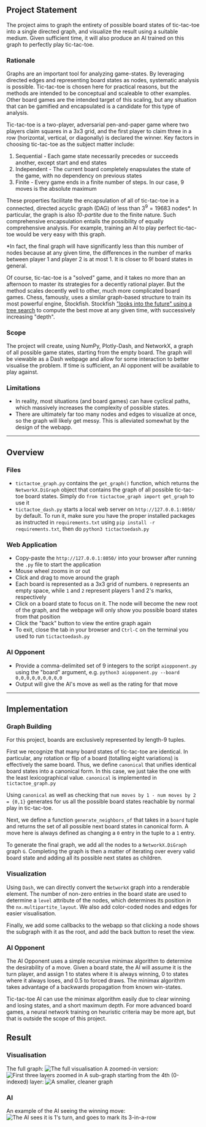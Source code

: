 ## Project Statement
The project aims to graph the entirety of possible board states of tic-tac-toe into a single directed graph, and visualize the result using a suitable medium. Given sufficient time, it will also produce an AI trained on this graph to perfectly play tic-tac-toe.

### Rationale

Graphs are an important tool for analyzing game-states. By leveraging directed edges and representing board states as nodes, systematic analysis is possible. Tic-tac-toe is chosen here for practical reasons, but the methods are intended to be conceptual and scaleable to other examples. Other board games are the intended target of this scaling, but any situation that can be gamified and encapsulated is a candidate for this type of analysis.

Tic-tac-toe is a two-player, adversarial pen-and-paper game where two players claim squares in a 3x3 grid, and the first player to claim three in a row (horizontal, vertical, or diagonally) is declared the winner. Key factors in choosing tic-tac-toe as the subject matter include:

1. Sequential - Each game state necessarily precedes or succeeds another, except start and end states
2. Independent - The current board completely enapsulates the state of the game, with no dependency on previous states
3. Finite - Every game ends in a finite number of steps. In our case, 9 moves is the absolute maximum

These properties facilitate the encapsulation of all of tic-tac-toe in a connected, directed acyclic graph (DAG) of less than $3^9 = 19683$ nodes*. In particular, the graph is also _10-partite_ due to the finite nature. Such comprehensive encapsulation entails the possibility of equally comprehensive analysis. For example, training an AI to play perfect tic-tac-toe would be very easy with this graph.

*In fact, the final graph will have significantly less than this number of nodes because at any given time, the differences in the number of marks between player 1 and player 2 is at most 1. It is closer to $9!$ board states in general.

Of course, tic-tac-toe is a "solved" game, and it takes no more than an afternoon to master its strategies for a decently rational player. But the method scales decently well to other, much more complicated board games. Chess, famously, uses a similar graph-based structure to train its most powerful engine, Stockfish. Stockfish ["looks into the future" using a tree search](https://en.wikipedia.org/wiki/Monte_Carlo_tree_search) to compute the best move at any given time, with successively increasing "depth".

### Scope
The project will create, using NumPy, Plotly-Dash, and NetworkX, a graph of all possible game states, starting from the empty board. The graph will be viewable as a Dash webpage and allow for some interaction to better visualise the problem. If time is sufficient, an AI opponent will be available to play against.

### Limitations
- In reality, most situations (and board games) can have cyclical paths, which massively increases the complexity of possible states.
- There are ultimately far too many nodes and edges to visualize at once, so the graph will likely get messy. This is alleviated somewhat by the design of the webapp.

---

## Overview
### Files
- `tictactoe_graph.py` contains the `get_graph()` function, which returns the `NetworkX.DiGraph` object that contains the graph of all possible tic-tac-toe board states. Simply do `from tictactoe_graph import get_graph` to use it
- `tictactoe_dash.py` starts a local web server on `http://127.0.0.1:8050/` by default. To run it, make sure you have the proper installed packages as instructed in `requirements.txt` using `pip install -r requirements.txt`, then do `python3 tictactoedash.py`
### Web Application
- Copy-paste the `http://127.0.0.1:8050/` into your browser after running the `.py` file to start the application
- Mouse wheel zooms in or out
- Click and drag to move around the graph
- Each board is represented as a 3x3 grid of numbers. `0` represents an empty space, while `1` and `2` represent players 1 and 2's marks, respectively
- Click on a board state to focus on it. The node will become the new root of the graph, and the webpage will only show you possible board states from that position
- Click the "back" button to view the entire graph again
- To exit, close the tab in your browser and `Ctrl-C` on the terminal you used to run `tictactoedash.py`
### AI Opponent
- Provide a comma-delimited set of 9 integers to the script `aiopponent.py` using the "board" argument, e.g. `python3 aiopponent.py --board 0,0,0,0,0,0,0,0,0`
- Output will give the AI's move as well as the rating for that move
---

## Implementation

### Graph Building
For this project, boards are exclusively represented by length-9 tuples.

First we recognize that many board states of tic-tac-toe are identical. In particular, any rotation or flip of a board (totalling eight variations) is effectively the same board. Thus, we define `canonical` that unifies identical board states into a canonical form. In this case, we just take the one with the least lexicographical value. `canonical` is implemented in `tictactoe_graph.py`

Using `canonical` as well as checking that `num moves by 1 - num moves by 2 = {0,1}` generates for us all the possible board states reachable by normal play in tic-tac-toe.

Next, we define a function `generate_neighbors_of` that takes in a `board` tuple and returns the set of all possible next board states in canonical form. A move here is always defined as changing a `0` entry in the tuple to a `1` entry.

To generate the final graph, we add all the nodes to a `NetworkX.DiGraph` graph `G`. Completing the graph is then a matter of iterating over every valid board state and adding all its possible next states as children.

### Visualization
Using `Dash`, we can directly convert the `NetworkX` graph into a renderable element. The number of non-zero entries in the board state are used to determine a `level` attribute of the nodes, which determines its position in the `nx.multipartite_layout`. We also add color-coded nodes and edges for easier visualisation.

Finally, we add some callbacks to the webapp so that clicking a node shows the subgraph with it as the root, and add the back button to reset the view.

### AI Opponent
The AI Opponent uses a simple recursive minimax algorithm to determine the desirability of a move. Given a board state, the AI will assume it is the turn player, and assign 1 to states where it is always winning, 0 to states where it always loses, and 0.5 to forced draws. The minimax algorithm takes advantage of a backwards propagation from known win-states.

Tic-tac-toe AI can use the minimax algorithm easily due to clear winning and losing states, and a short maximum depth. For more advanced board games, a neural network training on heuristic criteria may be more apt, but that is outside the scope of this project.

## Result
### Visualisation
The full graph:
![The full visualisation](https://github.com/user-attachments/assets/93c82903-96f6-4c14-9115-40f28e2fe3be)
A zoomed-in version:
![First three layers zoomed in](https://github.com/user-attachments/assets/2c155e12-bb08-42f6-a0a7-57a0daed9565)
A sub-graph starting from the 4th (0-indexed) layer:
![A smaller, cleaner graph](https://github.com/user-attachments/assets/cf8d536f-a15d-4cc4-84ca-45cee5bab75c)


### AI
An example of the AI seeing the winning move:
![The AI sees it is 1's turn, and goes to mark its 3-in-a-row](https://github.com/user-attachments/assets/37880f2d-1fc7-4af8-991e-c94d684aefbd)

